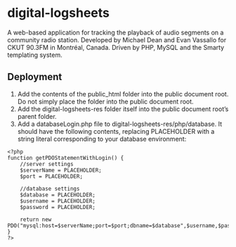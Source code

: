 # digital-logsheets

A web-based application for tracking the playback of audio segments on a community radio station. Developed by Michael Dean and Evan Vassallo for CKUT 90.3FM in Montréal, Canada. Driven by PHP, MySQL and the Smarty templating system.

## Deployment

1. Add the contents of the public_html folder into the public document root. Do not simply place the folder into the public document root.
2. Add the digital-logsheets-res folder itself into the public document root’s parent folder.
3. Add a databaseLogin.php file to digital-logsheets-res/php/database. It should have the following contents, replacing PLACEHOLDER with a string literal corresponding to your database environment:

```
<?php
function getPDOStatementWithLogin() {
    //server settings
    $serverName = PLACEHOLDER;
    $port = PLACEHOLDER;

    //database settings
    $database = PLACEHOLDER;
    $username = PLACEHOLDER;
    $password = PLACEHOLDER;

    return new PDO("mysql:host=$serverName;port=$port;dbname=$database",$username,$password);
}
?>
```